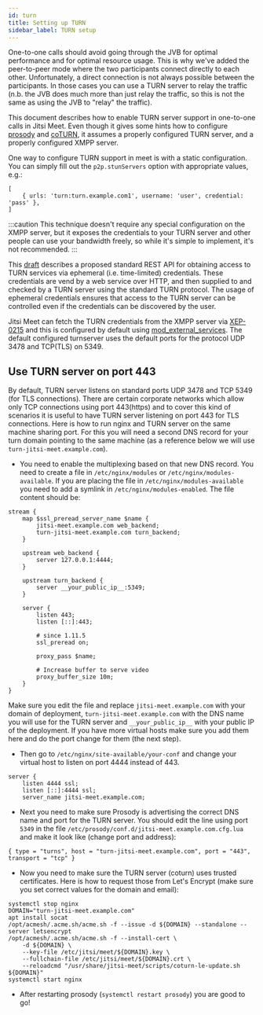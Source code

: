 ```yaml
---
id: turn
title: Setting up TURN
sidebar_label: TURN setup
---
```


One-to-one calls should avoid going through the JVB for optimal performance and for optimal resource usage. This is why we've added the peer-to-peer mode where the two participants connect directly to each other. Unfortunately, a direct connection is not always possible between the participants. In those cases you can use a TURN server to relay the traffic (n.b. the JVB does much more than just relay the traffic, so this is not the same as using the JVB to "relay" the traffic).

This document describes how to enable TURN server support in one-to-one calls in Jitsi Meet. Even though it gives some hints how to configure [prosody](https://prosody.im) and [coTURN](https://github.com/coturn/coturn), it assumes a properly configured TURN server, and a properly configured XMPP server.

One way to configure TURN support in meet is with a static configuration. You can simply fill out the `p2p.stunServers` option with appropriate values, e.g.:

    [
        { urls: 'turn:turn.example.com1', username: 'user', credential: 'pass' },
    ]

:::caution
This technique doesn't require any special configuration on the XMPP server, but it exposes the credentials to your TURN server and other people can use your bandwidth freely, so while it's simple to implement, it's not recommended.
:::

This [draft](https://tools.ietf.org/html/draft-uberti-behave-turn-rest-00) describes a proposed standard REST API for obtaining access to TURN services via ephemeral (i.e. time-limited) credentials. These credentials are vend by a web service over HTTP, and then supplied to and checked by a TURN server using the standard TURN protocol. The usage of ephemeral credentials ensures that access to the TURN server can be controlled even if the credentials can be discovered by the user.

Jitsi Meet can fetch the TURN credentials from the XMPP server via [XEP-0215](https://xmpp.org/extensions/xep-0215.html) and this is configured by default using [mod_external_services](https://prosody.im/doc/modules/mod_external_services). The default configured turnserver uses the default ports for the protocol UDP 3478 and TCP(TLS) on 5349.

## Use TURN server on port 443

By default, TURN server listens on standard ports UDP 3478 and TCP 5349 (for TLS connections). 
There are certain corporate networks which allow only TCP connections using port 443(https) and to cover 
this kind of scenarios it is useful to have TURN server listening on port 443 for TLS connections.
Here is how to run nginx and TURN server on the same machine sharing port.
For this you will need a second DNS record for your turn domain pointing to the same machine (as a reference below we will use `turn-jitsi-meet.example.com`).

- You need to enable the multiplexing based on that new DNS record. You need to create a file in `/etc/nginx/modules` or `/etc/nginx/modules-available`. If you are placing the file in `/etc/nginx/modules-available` you need to add a symlink in `/etc/nginx/modules-enabled`.
The file content should be:
```
stream {
    map $ssl_preread_server_name $name {
        jitsi-meet.example.com web_backend;
        turn-jitsi-meet.example.com turn_backend;
    }

    upstream web_backend {
        server 127.0.0.1:4444;
    }

    upstream turn_backend {
        server __your_public_ip__:5349;
    }

    server {
        listen 443;
        listen [::]:443;

        # since 1.11.5
        ssl_preread on;

        proxy_pass $name;

        # Increase buffer to serve video
        proxy_buffer_size 10m;
    }
}
```
Make sure you edit the file and replace `jitsi-meet.example.com` with your domain of deployment, `turn-jitsi-meet.example.com` with the DNS name you will use for the TURN server and `__your_public_ip__` with your public IP of the deployment.
If you have more virtual hosts make sure you add them here and do the port change for them (the next step).

- Then go to `/etc/nginx/site-available/your-conf` and change your virtual host to listen on port 4444 instead of 443.
```
server {
    listen 4444 ssl;
    listen [::]:4444 ssl;
    server_name jitsi-meet.example.com;
```

- Next you need to make sure Prosody is advertising the correct DNS name and port for the TURN server. You should edit the line using port `5349` in the file `/etc/prosody/conf.d/jitsi-meet.example.com.cfg.lua` and make it look like (change port and address):
```
{ type = "turns", host = "turn-jitsi-meet.example.com", port = "443", transport = "tcp" }
```
- Now you need to make sure the TURN server (coturn) uses trusted certificates.
Here is how to request those from Let's Encrypt (make sure you set correct values for the domain and email):
```
systemctl stop nginx
DOMAIN="turn-jitsi-meet.example.com"
apt install socat
/opt/acmesh/.acme.sh/acme.sh -f --issue -d ${DOMAIN} --standalone --server letsencrypt
/opt/acmesh/.acme.sh/acme.sh -f --install-cert \
    -d ${DOMAIN} \
    --key-file /etc/jitsi/meet/${DOMAIN}.key \
    --fullchain-file /etc/jitsi/meet/${DOMAIN}.crt \
    --reloadcmd "/usr/share/jitsi-meet/scripts/coturn-le-update.sh ${DOMAIN}"
systemctl start nginx
``` 
- After restarting prosody (`systemctl restart prosody`) you are good to go!
